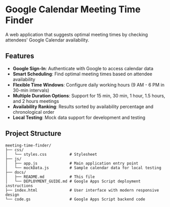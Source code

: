 # Google Calendar Meeting Time Finder

A web application that suggests optimal meeting times by checking attendees' Google Calendar availability.

## Features

- **Google Sign-In**: Authenticate with Google to access calendar data
- **Smart Scheduling**: Find optimal meeting times based on attendee availability
- **Flexible Time Windows**: Configure daily working hours (9 AM - 6 PM in 30-min intervals)
- **Multiple Duration Options**: Support for 15 min, 30 min, 1 hour, 1.5 hours, and 2 hours meetings
- **Availability Ranking**: Results sorted by availability percentage and chronological order
- **Local Testing**: Mock data support for development and testing

## Project Structure

```
meeting-time-finder/
├── css/
│   └── styles.css          # Stylesheet
├── js/
│   ├── app.js              # Main application entry point
│   └── mockData.js         # Sample calendar data for local testing
├── docs/
│   ├── README.md           # This file
│   └── DEPLOYMENT_GUIDE.md # Google Apps Script deployment instructions
├── index.html              # User interface with modern responsive design
└── code.gs                 # Google Apps Script backend code
```